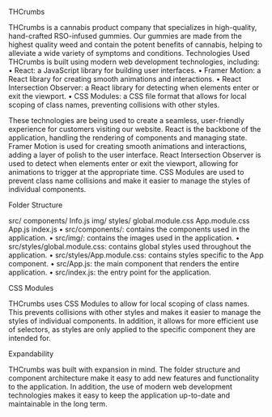 THCrumbs

THCrumbs is a cannabis product company that specializes in high-quality, hand-crafted RSO-infused gummies. Our gummies are made from the highest quality weed and contain the potent benefits of cannabis, helping to alleviate a wide variety of symptoms and conditions.
Technologies Used
THCrumbs is built using modern web development technologies, including:
•	React: a JavaScript library for building user interfaces.
•	Framer Motion: a React library for creating smooth animations and interactions.
•	React Intersection Observer: a React library for detecting when elements enter or exit the viewport.
•	CSS Modules: a CSS file format that allows for local scoping of class names, preventing collisions with other styles.

These technologies are being used to create a seamless, user-friendly experience for customers visiting our website. React is the backbone of the application, handling the rendering of components and managing state. Framer Motion is used for creating smooth animations and interactions, adding a layer of polish to the user interface. React Intersection Observer is used to detect when elements enter or exit the viewport, allowing for animations to trigger at the appropriate time. CSS Modules are used to prevent class name collisions and make it easier to manage the styles of individual components.


Folder Structure

src/ components/ Info.js img/ styles/ global.module.css App.module.css App.js index.js 
•	src/components/: contains the components used in the application.
•	src/img/: contains the images used in the application.
•	src/styles/global.module.css: contains global styles used throughout the application.
•	src/styles/App.module.css: contains styles specific to the App component.
•	src/App.js: the main component that renders the entire application.
•	src/index.js: the entry point for the application.


CSS Modules

THCrumbs uses CSS Modules to allow for local scoping of class names. This prevents collisions with other styles and makes it easier to manage the styles of individual components. In addition, it allows for more efficient use of selectors, as styles are only applied to the specific component they are intended for.


Expandability

THCrumbs was built with expansion in mind. The folder structure and component architecture make it easy to add new features and functionality to the application. In addition, the use of modern web development technologies makes it easy to keep the application up-to-date and maintainable in the long term.

